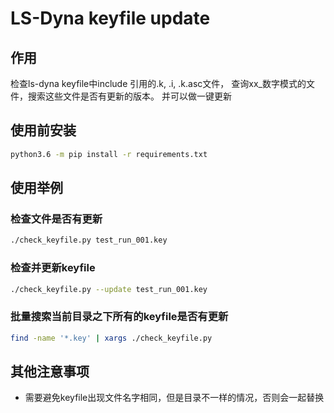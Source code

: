 # LS-Dyna keyfile update

## 作用

检查ls-dyna keyfile中include 引用的.k, .i, .k.asc文件， 查询xx_数字模式的文件，搜索这些文件是否有更新的版本。
并可以做一键更新

## 使用前安装

```bash
python3.6 -m pip install -r requirements.txt
```

## 使用举例

### 检查文件是否有更新

```bash
./check_keyfile.py test_run_001.key
```

### 检查并更新keyfile

```bash
./check_keyfile.py --update test_run_001.key
```

### 批量搜索当前目录之下所有的keyfile是否有更新

```bash
find -name '*.key' | xargs ./check_keyfile.py
```

## 其他注意事项

- 需要避免keyfile出现文件名字相同，但是目录不一样的情况，否则会一起替换
